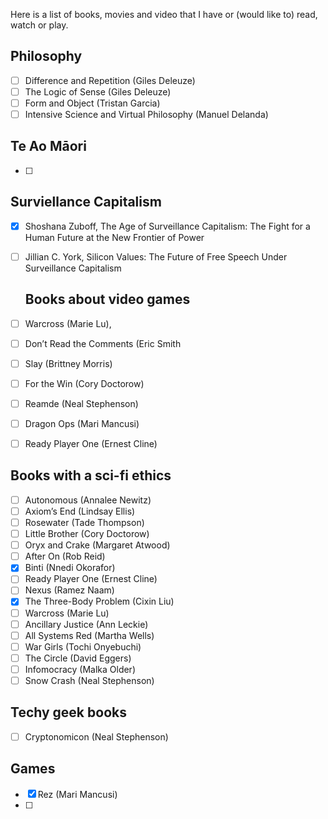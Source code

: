 Here is a list of books, movies and video that I have or (would like to) read, watch or play. 

## Philosophy
- [ ] Difference and Repetition (Giles Deleuze)
- [ ] The Logic of Sense (Giles Deleuze)
- [ ] Form and Object (Tristan Garcia)
- [ ] Intensive Science and Virtual Philosophy (Manuel Delanda)

## Te Ao Māori
- [ ] 


## Surviellance Capitalism
- [x] Shoshana Zuboff, The Age of Surveillance Capitalism: The Fight for a Human Future at the New Frontier of Power
- [ ] Jillian C. York, Silicon Values: The Future of Free Speech Under Surveillance Capitalism
  
  ## Books about video games
- [ ] Warcross (Marie Lu), 
- [ ] Don’t Read the Comments (Eric Smith
- [ ] Slay (Brittney Morris) 
- [ ] For the Win (Cory Doctorow) 
- [ ] Reamde (Neal Stephenson) 
- [ ] Dragon Ops (Mari Mancusi) 
- [ ] Ready Player One (Ernest Cline)
  
## Books with a sci-fi ethics
- [ ] Autonomous (Annalee Newitz)
- [ ] Axiom’s End (Lindsay Ellis) 
- [ ] Rosewater (Tade Thompson) 
- [ ] Little Brother (Cory Doctorow) 
- [ ] Oryx and Crake (Margaret Atwood) 
- [ ] After On (Rob Reid) 
- [x] Binti (Nnedi Okorafor) 
- [ ] Ready Player One (Ernest Cline) 
- [ ] Nexus (Ramez Naam) 
- [x] The Three-Body Problem (Cixin Liu) 
- [ ] Warcross (Marie Lu) 
- [ ] Ancillary Justice (Ann Leckie) 
- [ ] All Systems Red (Martha Wells) 
- [ ] War Girls (Tochi Onyebuchi) 
- [ ] The Circle (David Eggers) 
- [ ] Infomocracy (Malka Older) 
- [ ] Snow Crash (Neal Stephenson)

## Techy geek books
- [ ] Cryptonomicon (Neal Stephenson)



## Games
- [x] Rez (Mari Mancusi)
- [ ] 